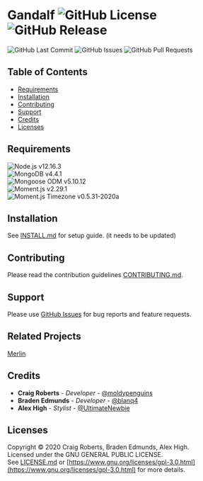 # Gandalf ![GitHub License](https://img.shields.io/github/license/moldypenguins/Gandalf?style=flat-square&logo=GNU) ![GitHub Release](https://img.shields.io/github/v/release/moldypenguins/Gandalf?style=flat-square&include_prereleases&logo=GitHub)
![GitHub Last Commit](https://img.shields.io/github/last-commit/moldypenguins/Gandalf?style=for-the-badge&logo=GitHub)
![GitHub Issues](https://img.shields.io/github/issues-raw/moldypenguins/Gandalf?style=for-the-badge&logo=GitHub)
![GitHub Pull Requests](https://img.shields.io/github/issues-pr-raw/moldypenguins/Gandalf?style=for-the-badge&logo=GitHub)

## Table of Contents
* [Requirements](#requirements)
* [Installation](#installation)
* [Contributing](#contributing)
* [Support](#support)
* [Credits](#credits)
* [Licenses](#licenses)

## Requirements
![Node.js v12.16.3](https://img.shields.io/static/v1?style=for-the-badge&logo=Node.js&label=Node.js&message=v12.16.3&color=339933)  
![MongoDB v4.4.1](https://img.shields.io/static/v1?style=for-the-badge&logo=MongoDB&label=MongoDB&message=v4.4.1&color=47A248)  
![Mongoose ODM v5.10.12](https://img.shields.io/static/v1?style=for-the-badge&logo=NPM&label=Mongoose%20ODM&message=v5.10.12&color=800800)  
![Moment.js v2.29.1](https://img.shields.io/static/v1?style=for-the-badge&logo=NPM&label=Moment.js&message=v2.29.1&color=222222)  
![Moment.js Timezone v0.5.31-2020a](https://img.shields.io/static/v1?style=for-the-badge&logo=NPM&label=Moment.js%20Timezone&message=v0.5.31-2020a&color=4e7cad)  


## Installation
See [INSTALL.md](INSTALL.md) for setup guide. (it needs to be updated)


## Contributing
Please read the contribution guidelines [CONTRIBUTING.md](CONTRIBUTING.md).


## Support
Please use [GitHub Issues](https://github.com/moldypenguins/Gandalf/issues) for bug reports and feature requests.


## Related Projects
[Merlin](https://github.com/ellonweb/merlin)


## Credits
* **Craig Roberts** - *Developer* - [@moldypenguins](https://t.me/moldypenguins)
* **Braden Edmunds** - *Developer* - [@blanq4](https://t.me/blanq4)
* **Alex High** - *Stylist* - [@UltimateNewbie](https://t.me/UltimateNewbie)


## Licenses
Copyright © 2020 Craig Roberts, Braden Edmunds, Alex High.  
Licensed under the GNU GENERAL PUBLIC LICENSE.  
See [LICENSE.md](LICENSE.md) or [https://www.gnu.org/licenses/gpl-3.0.html](https://www.gnu.org/licenses/gpl-3.0.html) for more details.

